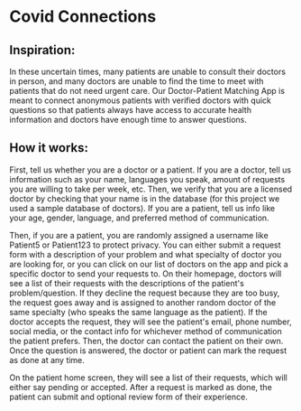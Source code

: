 # Covid Connections

## Inspiration:
In these uncertain times, many patients are unable to consult their doctors in person, and many doctors are unable to find the time to meet with patients that do not need urgent care. Our Doctor-Patient Matching App is meant to connect anonymous patients with verified doctors with quick questions so that patients always have access to accurate health information and doctors have enough time to answer questions.

## How it works:
First, tell us whether you are a doctor or a patient. If you are a doctor, tell us information such as your name, languages you speak, amount of requests you are willing to take per week, etc. Then, we verify that you are a licensed doctor by checking that your name is in the database (for this project we used a sample database of doctors). If you are a patient, tell us info like your age, gender, language, and preferred method of communication.

Then, if you are a patient, you are randomly assigned a username like Patient5 or Patient123 to protect privacy. You can either submit a request form with a description of your problem and what specialty of doctor you are looking for, or you can click on our list of doctors on the app and pick a specific doctor to send your requests to. On their homepage, doctors will see a list of their requests with the descriptions of the patient's problem/question. If they decline the request because they are too busy, the request goes away and is assigned to another random doctor of the same specialty (who speaks the same language as the patient). If the doctor accepts the request, they will see the patient's email, phone number, social media, or the contact info for whichever method of communication the patient prefers. Then, the doctor can contact the patient on their own. Once the question is answered, the doctor or patient can mark the request as done at any time.

On the patient home screen, they will see a list of their requests, which will either say pending or accepted. After a request is marked as done, the patient can submit and optional review form of their experience.
